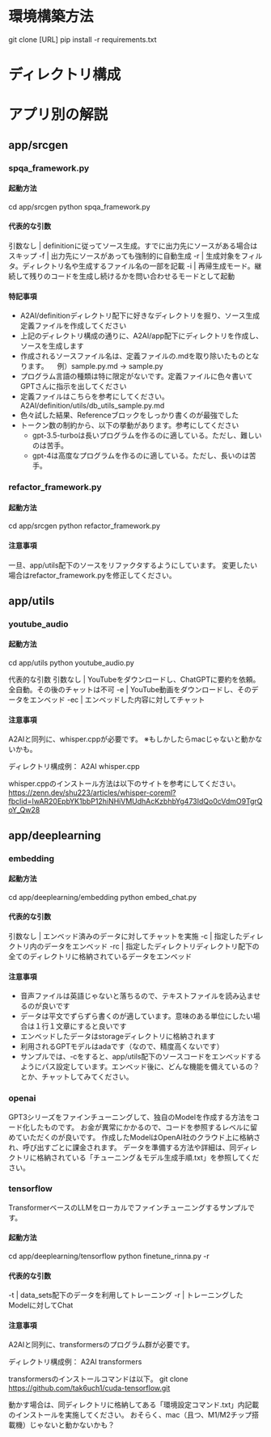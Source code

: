 # 環境構築方法
git clone [URL]
pip install -r requirements.txt


# ディレクトリ構成



# アプリ別の解説

## app/srcgen
### spqa_framework.py
#### 起動方法
cd app/srcgen
python spqa_framework.py

#### 代表的な引数
引数なし | definitionに従ってソース生成。すでに出力先にソースがある場合はスキップ
 -f | 出力先にソースがあっても強制的に自動生成
 -r | 生成対象をフィルタ。ディレクトリ名や生成するファイル名の一部を記載
 -i | 再帰生成モード。継続して残りのコードを生成し続けるかを問い合わせるモードとして起動

#### 特記事項
- A2AI/definitionディレクトリ配下に好きなディレクトリを掘り、ソース生成定義ファイルを作成してください
- 上記のディレクトリ構成の通りに、A2AI/app配下にディレクトリを作成し、ソースを生成します
- 作成されるソースファイル名は、定義ファイルの.mdを取り除いたものとなります。
　例）sample.py.md -> sample.py
- プログラム言語の種類は特に限定がないです。定義ファイルに色々書いてGPTさんに指示を出してください
- 定義ファイルはこちらを参考にしてください。A2AI/definition/utils/db_utils_sample.py.md
- 色々試した結果、Referenceブロックをしっかり書くのが最強でした
- トークン数の制約から、以下の挙動があります。参考にしてください
  - gpt-3.5-turboは長いプログラムを作るのに適している。ただし、難しいのは苦手。
  - gpt-4は高度なプログラムを作るのに適している。ただし、長いのは苦手。

### refactor_framework.py
#### 起動方法
cd app/srcgen
python refactor_framework.py

#### 注意事項
一旦、app/utils配下のソースをリファクタするようにしています。
変更したい場合はrefactor_framework.pyを修正してください。

## app/utils
### youtube_audio
#### 起動方法
cd app/utils
python youtube_audio.py

代表的な引数
引数なし | YouTubeをダウンロードし、ChatGPTに要約を依頼。全自動。その後のチャットは不可
 -e | YouTube動画をダウンロードし、そのデータをエンベッド
 -ec | エンベッドした内容に対してチャット

#### 注意事項
A2AIと同列に、whisper.cppが必要です。
※もしかしたらmacじゃないと動かないかも。

ディレクトリ構成例：
A2AI
whisper.cpp

whisper.cppのインストール方法は以下のサイトを参考にしてください。
https://zenn.dev/shu223/articles/whisper-coreml?fbclid=IwAR20EpbYK1bbP12hiNHiVMUdhAcKzbhbYg473IdQo0cVdmO9TgrQoY_Qw28

## app/deeplearning
### embedding
#### 起動方法
cd app/deeplearning/embedding
python embed_chat.py

#### 代表的な引数
引数なし | エンベッド済みのデータに対してチャットを実施
 -c | 指定したディレクトリ内のデータをエンベッド
 -rc | 指定したディレクトリディレクトリ配下の全てのディレクトリに格納されているデータをエンベッド

#### 注意事項
- 音声ファイルは英語じゃないと落ちるので、テキストファイルを読み込ませるのが良いです
- データは平文でずらずら書くのが適しています。意味のある単位にしたい場合は１行１文章にすると良いです
- エンベッドしたデータはstorageディレクトリに格納されます
- 利用されるGPTモデルはadaです（なので、精度高くないです）
- サンプルでは、-cをすると、app/utils配下のソースコードをエンベッドするようにパス設定しています。エンベッド後に、どんな機能を備えているの？とか、チャットしてみてください。

### openai
GPT3シリーズをファインチューニングして、独自のModelを作成する方法をコード化したものです。
お金が異常にかかるので、コードを参照するレベルに留めていただくのが良いです。
作成したModelはOpenAI社のクラウド上に格納され、呼び出すごとに課金されます。
データを準備する方法や詳細は、同ディレクトリに格納されている「チューニング＆モデル生成手順.txt」を参照してください。

### tensorflow
TransformerベースのLLMをローカルでファインチューニングするサンプルです。

#### 起動方法
cd app/deeplearning/tensorflow 
python finetune_rinna.py -r

#### 代表的な引数
-t | data_sets配下のデータを利用してトレーニング
-r | トレーニングしたModelに対してChat

#### 注意事項
A2AIと同列に、transformersのプログラム群が必要です。

ディレクトリ構成例：
A2AI
transformers

transformersのインストールコマンドは以下。
git clone https://github.com/tak6uch1/cuda-tensorflow.git

動かす場合は、同ディレクトリに格納してある「環境設定コマンド.txt」内記載のインストールを実施してください。
おそらく、mac（且つ、M1/M2チップ搭載機）じゃないと動かないかも？